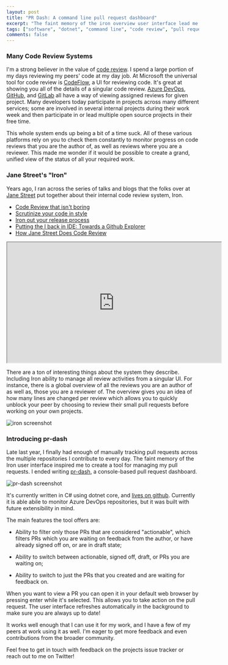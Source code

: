 ```yaml
---
layout: post
title: "PR Dash: A command line pull request dashboard"
excerpt: "The faint memory of the iron overview user interface lead me to create my tool for managing my pull requests. "
tags: ["software", "dotnet", "command line", "code review", "pull requests"]
comments: false
---
```


### Many Code Review Systems

I'm a strong believer in the value of [code review][cr]. I spend a large portion
of my days reviewing my peers' code at my day job. At Microsoft the universal
tool for code review is [CodeFlow][cf], a UI for reviewing code. It's great at
showing you all of the details of a singular code review. [Azure DevOps][ado],
[GitHub][gh], and [GitLab][gl] all have a way of viewing assigned reviews for given project.
Many developers today participate in projects across many different services;
some are involved in several internal projects during their work week and then
participate in or lead multiple open source projects in their free time.

This whole system ends up being a bit of a time suck. All of these various platforms
rely on you to check them constantly to monitor progress on code reviews that you are
the author of, as well as reviews where you are a reviewer. This made me
wonder if it would be possible to create a grand, unified view of the status of
all your required work.

### Jane Street's "Iron"

Years ago, I ran across the series of talks and blogs that the folks over at [Jane Street](https://www.janestreet.com)
put together about their internal code review system, Iron.

- [Code Review that isn't boring](https://blog.janestreet.com/code-review-that-isnt-boring/)
- [Scrutinize your code in style](https://blog.janestreet.com/scrutinizing-your-code-in-style/)
- [Iron out your release process](https://blog.janestreet.com/ironing-out-your-release-process/)
- [Putting the I back in IDE: Towards a Github Explorer](https://blog.janestreet.com/putting-the-i-back-in-ide-towards-a-github-explorer/)
- [How Jane Street Does Code Review](https://www.janestreet.com/tech-talks/janestreet-code-review/)

<iframe width="560" height="315" src="https://www.youtube-nocookie.com/embed/MUqvXHEjmus" frameborder="1" allow="accelerometer; autoplay; encrypted-media; gyroscope; picture-in-picture" allowfullscreen></iframe>

There are a ton of interesting things about the system they describe.
Including Iron ability to manage all review activities from a singular UI.
For instance, there is a global overview of all the reviews you are an author of
as well as, those you are a reviewer of. The overview gives you an idea
of how many lines are changed per review which allows you to quickly unblock
your peer by choosing to review their small pull requests before working on your
own projects.

![iron screenshot](https://blog.janestreet.com/putting-the-i-back-in-ide-towards-a-github-explorer/drilldown.gif)

### Introducing pr-dash

Late last year, I finally had enough of manually tracking pull requests across
the multiple repositories I contribute to every day. The faint memory of
the Iron user interface inspired me to create a tool for managing my pull requests.
I ended writing [pr-dash][pr], a console-based pull request dashboard.

![pr-dash screenshot](https://raw.githubusercontent.com/bgianfo/pr-dash/master/.assets/demo.png)

It's currently written in C# using dotnet core, and [lives on github][pr].
Currently it is able abile to monitor Azure DevOps repositories, but it was built with
future extensibility in mind.

The main features the tool offers are:

- Ability to filter only those PRs that are considered "actionable", which filters PRs which you are waiting 
  on feedback from the author, or have already signed off on, or are in draft state;

- Ability to switch between actionable, signed off, draft, or PRs you are waiting on;

- Ability to switch to just the PRs that you created and are waiting for feedback on.

When you want to view a PR you can open it in your default web browser by pressing enter while
it's selected. This allows you to take action on the pull request. The user interface refreshes
automatically in the background to make sure you are always up to date!

It works well enough that I can use it for my work, and I have a few of my peers at work using
it as well. I'm eager to get more feedback and even contributions from the broader community.

Feel free to get in touch with feedback on the projects issue tracker or reach out to me on Twitter!

[pr]: https://github.com/bgianfo/pr-dash
[cr]: https://en.wikipedia.org/wiki/Code_review
[cf]: https://queue.acm.org/detail.cfm?id=3292420
[ado]: https://docs.microsoft.com/en-us/azure/devops/repos/git/pull-requests?view=azure-devops
[gh]: https://help.github.com/en/github/collaborating-with-issues-and-pull-requests/viewing-a-pull-request-review
[gl]: https://about.gitlab.com/
